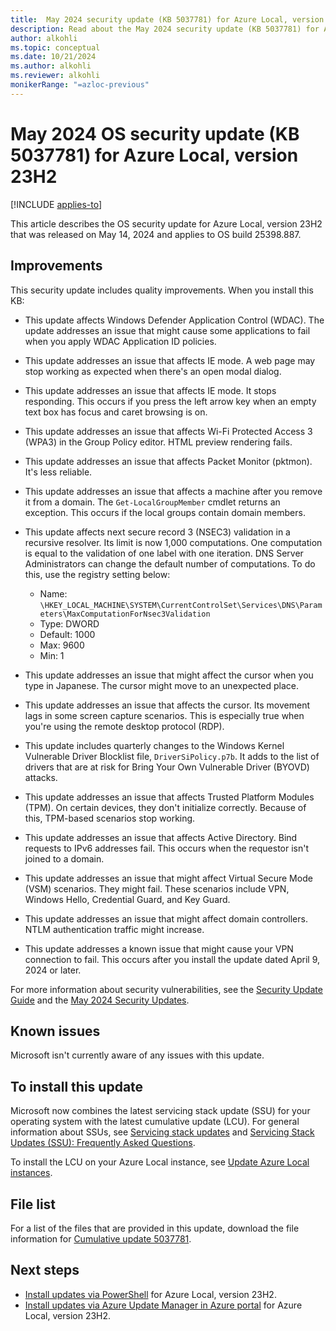 ```yaml
---
title:  May 2024 security update (KB 5037781) for Azure Local, version 23H2
description: Read about the May 2024 security update (KB 5037781) for Azure Local, version 23H2.
author: alkohli
ms.topic: conceptual
ms.date: 10/21/2024
ms.author: alkohli
ms.reviewer: alkohli
monikerRange: "=azloc-previous"
---
```


# May 2024 OS security update (KB 5037781) for Azure Local, version 23H2

[!INCLUDE [applies-to](../includes/hci-applies-to-23h2.md)]

This article describes the OS security update for Azure Local, version 23H2 that was released on May 14, 2024 and applies to OS build 25398.887.

<!--For an overview of Azure Local, version 23H2 release notes, see the [update history](https://support.microsoft.com/topic/release-notes-for-azure-stack-hci-version-23h2-018b9b10-a75b-4ad7-b9d1-7755f81e5b0b).-->

## Improvements

This security update includes quality improvements. When you install this KB:

- This update affects Windows Defender Application Control (WDAC). The update addresses an issue that might cause some applications to fail when you apply WDAC Application ID policies.

- This update addresses an issue that affects IE mode. A web page may stop working as expected when there's an open modal dialog.

- This update addresses an issue that affects IE mode. It stops responding. This occurs if you press the left arrow key when an empty text box has focus and caret browsing is on.

- This update addresses an issue that affects Wi-Fi Protected Access 3 (WPA3) in the Group Policy editor. HTML preview rendering fails.

- This update addresses an issue that affects Packet Monitor (pktmon). It's less reliable.

- This update addresses an issue that affects a machine after you remove it from a domain. The `Get-LocalGroupMember` cmdlet returns an exception. This occurs if the local groups contain domain members.

- This update affects next secure record 3 (NSEC3) validation in a recursive resolver. Its limit is now 1,000 computations. One computation is equal to the validation of one label with one iteration. DNS Server Administrators can change the default number of computations. To do this, use the registry setting below:

    - Name: `\HKEY_LOCAL_MACHINE\SYSTEM\CurrentControlSet\Services\DNS\Parameters\MaxComputationForNsec3Validation`
    - Type: DWORD
    - Default: 1000
    - Max: 9600
    - Min: 1

- This update addresses an issue that might affect the cursor when you type in Japanese. The cursor might move to an unexpected place.

- This update addresses an issue that affects the cursor. Its movement lags in some screen capture scenarios. This is especially true when you're using the remote desktop protocol (RDP).

- This update includes quarterly changes to the Windows Kernel Vulnerable Driver Blocklist file, `DriverSiPolicy.p7b`. It adds to the list of drivers that are at risk for Bring Your Own Vulnerable Driver (BYOVD) attacks.

- This update addresses an issue that affects Trusted Platform Modules (TPM). On certain devices, they don't initialize correctly. Because of this, TPM-based scenarios stop working.

- This update addresses an issue that affects Active Directory. Bind requests to IPv6 addresses fail. This occurs when the requestor isn't joined to a domain.

- This update addresses an issue that might affect Virtual Secure Mode (VSM) scenarios. They might fail. These scenarios include VPN, Windows Hello, Credential Guard, and Key Guard.

- This update addresses an issue that might affect domain controllers. NTLM authentication traffic might increase.

- This update addresses a known issue that might cause your VPN connection to fail. This occurs after you install the update dated April 9, 2024 or later.

For more information about security vulnerabilities, see the [Security Update Guide](https://portal.msrc.microsoft.com/security-guidance) and the [May 2024 Security Updates](https://msrc.microsoft.com/update-guide/releaseNote/2024-May).


## Known issues

Microsoft isn't currently aware of any issues with this update.

## To install this update

Microsoft now combines the latest servicing stack update (SSU) for your operating system with the latest cumulative update (LCU). For general information about SSUs, see [Servicing stack updates](/windows/deployment/update/servicing-stack-updates) and [Servicing Stack Updates (SSU): Frequently Asked Questions](https://support.microsoft.com/topic/servicing-stack-updates-ssu-frequently-asked-questions-06b62771-1cb0-368c-09cf-87c4efc4f2fe).

To install the LCU on your Azure Local instance, see [Update Azure Local instances](../update/about-updates-23h2.md).


## File list

For a list of the files that are provided in this update, download the file information for [Cumulative update 5037781](https://go.microsoft.com/fwlink/?linkid=2271901).


## Next steps

- [Install updates via PowerShell](../update/update-via-powershell-23h2.md) for Azure Local, version 23H2.
- [Install updates via Azure Update Manager in Azure portal](../update/azure-update-manager-23h2.md) for Azure Local, version 23H2.
